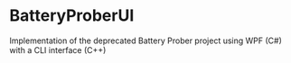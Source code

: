 # BatteryProberUI
Implementation of the deprecated Battery Prober project using WPF (C#) with a CLI interface (C++)
